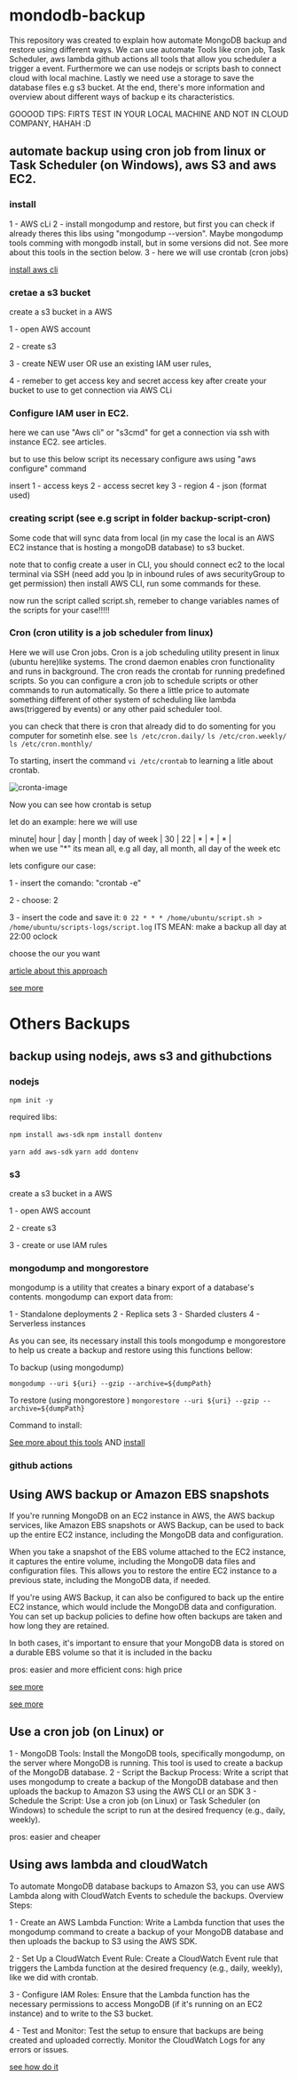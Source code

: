 # mondodb-backup

This repository was created to explain how automate MongoDB backup and restore using different ways. We can use automate Tools like cron job, Task Scheduler, aws lambda github actions all tools that allow you scheduler a trigger a event. Furthermore we can use nodejs or scripts bash to connect cloud with local machine. Lastly we need use a storage to save the database files e.g s3 bucket. At the end, there's more information and overview about different ways of backup e its characteristics.

GOOOOD TIPS: FIRTS TEST IN YOUR LOCAL MACHINE AND NOT IN CLOUD COMPANY, HAHAH :D

## automate backup using cron job from linux or Task Scheduler (on Windows), aws S3 and aws EC2.

### install

1 - AWS cLi
2 - install mongodump and restore, but first you can check if already theres this libs using "mongodump --version". Maybe mongodump tools comming with mongodb install, but in some versions did not. See more about this tools in the section below.
3 - here we will use crontab (cron jobs)

[install aws cli](https://docs.aws.amazon.com/cli/latest/userguide/getting-started-install.html)

### cretae a s3 bucket

create a s3 bucket in a AWS

1 - open AWS account

2 - create s3

3 - create NEW user OR use an existing IAM user rules,

4 - remeber to get access key and secret access key after create your bucket to use to get connection via AWS CLi

### Configure IAM user in EC2.

here we can use "Aws cli" or "s3cmd" for get a connection via ssh
with instance EC2. see articles.

but to use this below script its necessary configure aws using "aws configure" command

insert
1 - access keys
2 - access secret key
3 - region
4 - json (format used)

### creating script (see e.g script in folder backup-script-cron)

Some code that will sync data from local (in my case the local is an AWS EC2 instance that is hosting a mongoDB database) to s3 bucket.

note that to config create a user in CLI, you should connect ec2 to the local terminal via SSH (need add you Ip in inbound rules of aws securityGroup to get permission) then install AWS CLI, run some commands for these.

now run the script called script.sh, remeber to change variables names of the scripts for your case!!!!!

### Cron (cron utility is a job scheduler from linux)

Here we will use Cron jobs. Cron is a job scheduling utility present in linux (ubuntu here)like systems. The crond daemon enables cron functionality and runs in background. The cron reads the crontab for running predefined scripts. So you can configure a cron job to schedule scripts or other commands to run automatically. So there a little price to automate something different of other system of scheduling like lambda aws(triggered by events) or any other paid scheduler tool.

you can check that there is cron that already did to do somenting for you computer for sometinh else. see
`ls /etc/cron.daily/`
`ls /etc/cron.weekly/`
`ls /etc/cron.monthly/`

To starting, insert the command `vi /etc/crontab` to learning a litle about crontab.

<img src="https://irias.com.br/blog/wp-content/uploads/2021/01/crontab.png" alt="cronta-image"/>

Now you can see how crontab is setup

let do an example: here we will use

minute| hour | day | month | day of week |
30 | 22 | \* | \* | \* |  
when we use "\*" its mean all, e.g all day, all month, all day of the week etc

lets configure our case:

1 - insert the comando: "crontab -e"

2 - choose: 2

3 - insert the code and save it: `0 22 * * * /home/ubuntu/script.sh > /home/ubuntu/scripts-logs/script.log` ITS MEAN: make a backup all day at 22:00 oclock

choose the our you want

[article about this approach](https://www.codeproject.com/Tips/547759/Automating-backup-for-MongoDB-using-CRON-and-S3CMD)

[see more](https://www.linkedin.com/pulse/automate-backup-mongodb-amazon-s3-using-cron-tool-aws-shukla/)

# Others Backups

## backup using nodejs, aws s3 and githubctions

### nodejs

`npm init -y`

required libs:

`npm install aws-sdk`
`npm install dontenv`

`yarn add aws-sdk`
`yarn add dontenv`

### s3

create a s3 bucket in a AWS

1 - open AWS account

2 - create s3

3 - create or use IAM rules

### mongodump and mongorestore

mongodump is a utility that creates a binary export of a database's contents. mongodump can export data from:

1 - Standalone deployments
2 - Replica sets
3 - Sharded clusters
4 - Serverless instances

As you can see, its necessary install this tools mongodump e mongorestore to help us create a backup and restore using this functions bellow:

To backup (using mongodump)

`mongodump --uri ${uri} --gzip --archive=${dumpPath}`

To restore (using mongorestore )
`mongorestore --uri ${uri} --gzip --archive=${dumpPath}`

Command to install:

[See more about this tools](https://www.mongodb.com/docs/database-tools/mongodump/) AND
[install](https://www.mongodb.com/docs/database-tools/installation/installation-linux/)

### github actions

## Using AWS backup or Amazon EBS snapshots

If you're running MongoDB on an EC2 instance in AWS, the AWS backup services, like Amazon EBS snapshots or AWS Backup, can be used to back up the entire EC2 instance, including the MongoDB data and configuration.

When you take a snapshot of the EBS volume attached to the EC2 instance, it captures the entire volume, including the MongoDB data files and configuration files. This allows you to restore the entire EC2 instance to a previous state, including the MongoDB data, if needed.

If you're using AWS Backup, it can also be configured to back up the entire EC2 instance, which would include the MongoDB data and configuration. You can set up backup policies to define how often backups are taken and how long they are retained.

In both cases, it's important to ensure that your MongoDB data is stored on a durable EBS volume so that it is included in the backu

pros: easier and more efficient
cons: high price

[see more](https://www.youtube.com/watch?v=37X_LjD54k4&t=11s)

[see more](https://www.youtube.com/watch?v=a0w-fc4WoTY&list=PLQHh55hXC4yr8HiX_8LHiu0UyPbLkg3Tv&index=1)

## Use a cron job (on Linux) or

1 - MongoDB Tools: Install the MongoDB tools, specifically mongodump, on the server where MongoDB is running. This tool is used to create a backup of the MongoDB database.
2 - Script the Backup Process: Write a script that uses mongodump to create a backup of the MongoDB database and then uploads the backup to Amazon S3 using the AWS CLI or an SDK
3 - Schedule the Script: Use a cron job (on Linux) or Task Scheduler (on Windows) to schedule the script to run at the desired frequency (e.g., daily, weekly).

pros: easier and cheaper

## Using aws lambda and cloudWatch

To automate MongoDB database backups to Amazon S3, you can use AWS Lambda along with CloudWatch Events to schedule the backups. Overview Steps:

1 - Create an AWS Lambda Function: Write a Lambda function that uses the mongodump command to create a backup of your MongoDB database and then uploads the backup to S3 using the AWS SDK.

2 - Set Up a CloudWatch Event Rule: Create a CloudWatch Event rule that triggers the Lambda function at the desired frequency (e.g., daily, weekly), like we did with crontab.

3 - Configure IAM Roles: Ensure that the Lambda function has the necessary permissions to access MongoDB (if it's running on an EC2 instance) and to write to the S3 bucket.

4 - Test and Monitor: Test the setup to ensure that backups are being created and uploaded correctly. Monitor the CloudWatch Logs for any errors or issues.

[see how do it](https://github.com/llangit/lambda-mongocluster-s3)
